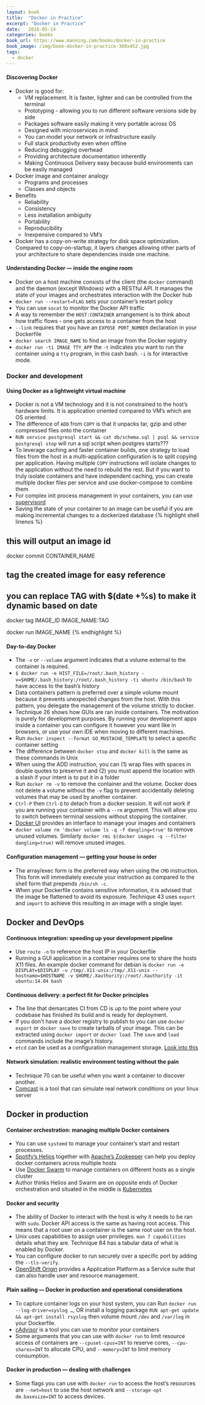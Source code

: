 ```yaml
---
layout: book
title:  "Docker in Practice"
excerpt: "Docker in Practice"
date:   2016-05-14
categories: books
book_url: https://www.manning.com/books/docker-in-practice
book_image: /img/book-docker-in-practice-360x452.jpg
tags:
  - docker
---
```


#### Discovering Docker
* Docker is good for:
    - VM replacement. It is faster, lighter and can be controlled from the terminal
    - Prototyping - allowing you to run different software versions side by side
    - Packages software easily making it very portable across OS
    - Designed with microservices in mind
    - You can model your network or infrastructure easily
    - Full stack productivity even when offline
    - Reducing debugging overhead
    - Providing architecture documentation inherently
    - Making Continuous Delivery easy because build environments can be easily managed
* Docker image and container analogy
    - Programs and processes
    - Classes and objects
* Benefits
    - Reliability
    - Consistency
    - Less installation ambiguity
    - Portability
    - Reproducibility 
    - Inexpensive compared to VM’s
* Docker has a copy-on-write strategy for disk space optimization.  Compared to copy-on-startup, it layers changes allowing other parts of your architecture to share dependencies inside one machine.
<p></p>

#### Understanding Docker — inside the engine room
* Docker on a host machine consists of the client (the `docker` command) and the daemon (except WIndows) with a RESTful API.  It manages the state of your images and orchestrates interaction with the Docker hub
* `docker run --restart=FLAG` sets your container’s restart policy
* You can use `socat` to monitor the Docker API traffic
* A way to remember the `HOST:CONTAINER` arrangement is to think about how traffic flows - one gets access to a container from the host
* `--link` requires that you have an `EXPOSE PORT_NUMBER` declaration in your Dockerfile
* `docker search IMAGE_NAME` to find an image from the Docker registry
* `docker run -ti IMAGE TTY_APP` the `-t` indicates you want to run the container using a `tty` program, in this cash bash. `-i` is for interactive mode.
<p></p>
<p></p>

### Docker and development
<p></p>

#### Using Docker as a lightweight virtual machine
* Docker is not a VM technology and it is not constrained to the host’s hardware limits.  It is application oriented compared to VM’s which are OS oriented.
* The difference of `ADD` from `COPY` is that it unpacks tar, gzip and other compressed files onto the container
* `RUN service postgresql start && cat db/schema.sql | psql && service postgresql stop` will run a sql script when postgres starts???
* To leverage caching and faster container builds, one strategy to load files from the host in a multi-application configuration is to split copying per application.  Having multiple `COPY` instructions will isolate changes to the application without the need to rebuild the rest.  But if you want to truly isolate containers and have independent caching, you can create multiple docker files per service and use docker-compose to combine them
* For complex init process management in your containers, you can use [supervisord](http://supervisord.org/)
* Saving the state of your container to an image can be useful if you are making incremental changes to a dockerized database
{% highlight shell linenos %}
## this will output an image id
docker commit CONTAINER_NAME

## tag the created image for easy reference
## you can replace TAG with $(date +%s) to make it dynamic based on date
docker tag IMAGE_ID IMAGE_NAME:TAG

docker run IMAGE_NAME
{% endhighlight %}
<p></p>

#### Day-to-day Docker
* The `-v` or `--volume` argument indicates that a volume external to the container is required.
* `$ docker run -e HIST_FILE=/root/.bash_history -v=$HOME/.bash_history:/root/.bash_history -ti ubuntu /bin/bash` to have access to the bash’s history
* Data containers pattern is preferred over a simple volume mount because it prevents unexpected changes from the host.  With this pattern, you delegate the management of the volume strictly to docker.
* Technique 26 shows how GUIs are ran inside containers.  The motivation is purely for development purposes.  By running your development apps inside a container you can configure it however you want like in browsers, or use your own IDE when moving to different machines.
* Run `docker inspect --format GO_MUSTACHE_TEMPLATE` to select a specific container setting
* The difference between `docker stop` and `docker kill` is the same as these commands in Unix
* When using the ADD instruction, you can (1) wrap files with spaces in double quotes to preserve it and (2) you must append the location with a slash if your intent is to put it in a folder
* Run `docker rm -v` to remove the container and the volume.  Docker does not delete a volume without the `-v` flag to prevent accidentally deleting volumes that may be used by another container.
* `Ctrl-P` then `Ctrl-Q` to detach from a docker session.  It will not work if you are running your container with a `--rm` argument.  This will allow you to switch between terminal sessions without stopping the container.
* [Docker UI](https://github.com/crosbymichael/dockerui) provides an interface to manage your images and containers
* `docker volume rm 'docker volume ls -q -f dangling=true'` to remove unused volumes. Similarly `docker rmi $(docker images -q --filter dangling=true)` will remove unused images.
<p></p>

#### Configuration management — getting your house in order
* The array/exec form is the preferred way when using the `CMD` instruction.  This form will immediately execute your instruction as compared to the shell form that prepends `/bin/sh -c`.  
* When your Dockerfile contains sensitive information, it is advised that the image be flattened to avoid its exposure.  Technique 43 uses `export` and `import` to achieve this resulting in an image with a single layer.
<p></p>
<p></p>

## Docker and DevOps
<p></p>

#### Continuous integration: speeding up your development pipeline
* Use `route -n` to reference the host IP in your Dockerfile
* Running a GUI application in a container requires one to share the hosts X11 files.  An example docker command for debian is `docker run -e DISPLAY=$DISPLAY -v /tmp/.X11-unix:/tmp/.X11-unix --hostname=$HOSTNAME -v $HOME/.Xauthority:/root/.Xauthority -it ubuntu:14.04 bash`
<p></p>

#### Continuous delivery: a perfect fit for Docker principles
* The line that demarcates CI from CD is up to the point where your codebase has finished its build and is ready for deployment. 
* If you don’t have a docker registry to publish to you can use `docker export` or `docker save` to create tarballs of your image.  This can be extracted using `docker import` or `docker load`.  The `save` and `load` commands include the image’s history.
* `etcd` can be used as a configuration management storage.  [Look into this](https://github.com/coreos/etcd/blob/master/Documentation/docs.md)
<p></p>

#### Network simulation: realistic environment testing without the pain
* Technique 70 can be useful when you want a container to discover another.
* [Comcast](https://github.com/tylertreat/Comcast) is a tool that can simulate real network conditions on your linux server
<p></p>
<p></p>

## Docker in production
<p></p>

#### Container orchestration: managing multiple Docker containers
* You can use `systemd` to manage your container’s start and restart processes.
* [Spotify’s Helios](https://github.com/spotify/helios) together with [Apache’s Zookeeper](http://zookeeper.apache.org/) can help you deploy docker containers across multiple hosts
* Use [Docker Swarm](https://docs.docker.com/swarm/install-w-machine/) to manage containers on different hosts as a single cluster
* Author thinks Helios and Swarm are on opposite ends of Docker orchestration and situated in the middle is [Kubernetes](https://github.com/kubernetes/kubernetes)
<p></p>

#### Docker and security
* The ability of Docker to interact with the host is why it needs to be ran with `sudo`.  Docker API access is the same as having root access. This means that a root user on a container is the same root user on the host.
* Unix uses capabilities to assign user privileges.  `man 7 capabilities` details what they are.  Technique 84 has a tabular data of what is enabled by Docker.
* You can configure docker to run securely over a specific port by adding the `--tls-verify`. 
* [OpenShift Origin](https://github.com/openshift/origin) provides a Application Platform as a Service suite that can also handle user and resource management.
<p></p>

#### Plain sailing — Docker in production and operational considerations
* To capture container logs on your host system, you can 
Run `docker run --log-driver=syslog …`, OR
install a logging package `RUN apt-get update && apt-get install rsyslog` then volume mount `/dev` and `/var/log` in your Dockerfile.
* [cAdvisor](https://github.com/google/cadvisor) is a tool you can use to monitor your containers
* Some arguments that you can use with `docker run` to limit resource access of containers are `--cpuset-cpus=INT` to reserve cores, `--cpu-shares=INT` to allocate CPU, and `--memory=INT` to limit memory consumption.
<p></p>

#### Docker in production — dealing with challenges
* Some flags you can use with `docker run` to access the host’s resources are `--net=host` to use the host network and `--storage-opt dm.basesize=INT` to access devices.